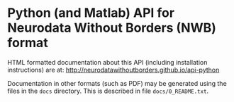 # Python (and Matlab) API for Neurodata Without Borders (NWB) format
    
HTML formatted documentation about this API (including installation instructions) are at:
http://neurodatawithoutborders.github.io/api-python

Documentation in other formats (such as PDF) may be generated using the files in the ``docs``
directory.  This is described in file ``docs/0_README.txt``.

